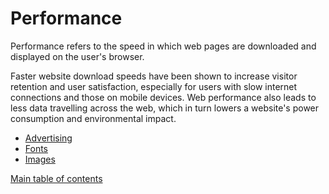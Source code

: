 # Performance

Performance refers to the speed in which web pages are downloaded and displayed on the user's browser.

Faster website download speeds have been shown to increase visitor retention and user satisfaction, especially for users with slow internet connections and those on mobile devices. Web performance also leads to less data travelling across the web, which in turn lowers a website's power consumption and environmental impact.

* [Advertising](advertising.md)
* [Fonts](fonts.md)
* [Images](images.md)

[Main table of contents](../README.md#table-of-contents)
